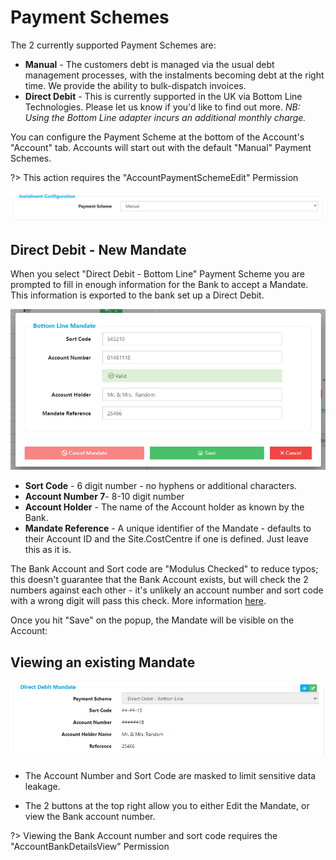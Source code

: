 # Payment Schemes

The 2 currently supported Payment Schemes are:

- **Manual** - The customers debt is managed via the usual debt management processes, with the instalments becoming debt at the right time.  We provide the ability to bulk-dispatch invoices.
- **Direct Debit** - This is currently supported in the UK via Bottom Line Technologies.  Please let us know if you'd like to find out more.  *NB: Using the Bottom Line adapter incurs an additional monthly charge.*

You can configure the Payment Scheme at the bottom of the Account's "Account" tab.  Accounts will start out with the default "Manual" Payment Schemes.

?> This action requires the "AccountPaymentSchemeEdit" Permission

![image-20191029161036891]( image-20191029161036891.png)

## Direct Debit - New Mandate

When you select "Direct Debit - Bottom Line" Payment Scheme you are prompted to fill in enough information for the Bank to accept a Mandate.  This information is exported to the bank set up a Direct Debit.

![image-20230420145513077](image-20230420145513077.png)

- **Sort Code** - 6 digit number - no hyphens or additional characters.
- **Account Number 7**- 8-10 digit number 
- **Account Holder** - The name of the Account holder as known by the Bank.
- **Mandate Reference** - A unique identifier of the Mandate - defaults to their Account ID and the Site.CostCentre if one is defined.  Just leave this as it is.

The Bank Account and Sort code are "Modulus Checked" to reduce typos; this doesn't guarantee that the Bank Account exists, but will check the 2 numbers against each other - it's unlikely an account number and sort code with a wrong digit will pass this check.  More information [here](https://cleardirectdebit.co.uk/modulus-checking-what-why-and-how/).

Once you hit "Save" on the popup, the Mandate will be visible on the Account:

## Viewing an existing Mandate

![image-20230420145546775](image-20230420145546775.png)

- The Account Number and Sort Code are masked to limit sensitive data leakage.

- The 2 buttons at the top right allow you to either Edit the Mandate, or view the Bank account number.  

?> Viewing the Bank Account number and sort code requires the "AccountBankDetailsView" Permission

